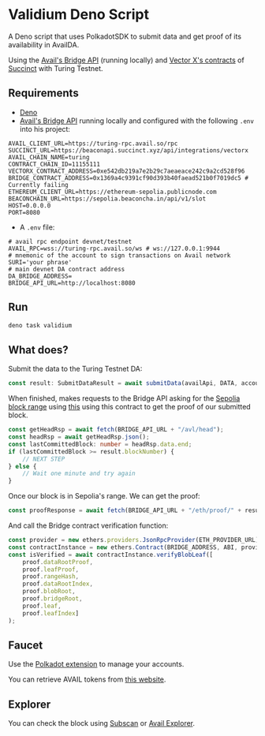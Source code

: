 # Validium Deno Script

A Deno script that uses PolkadotSDK to submit data and get proof of its availability in AvailDA.

Using the [Avail's Bridge API](https://github.com/availproject/bridge-api) (running locally) and [Vector X's contracts](https://github.com/succinctlabs/vectorx?tab=readme-ov-file) of [Succinct](https://blog.succinct.xyz/vector-x/) with Turing Testnet.

## Requirements

- [Deno](https://deno.com/)
- [Avail's Bridge API](https://github.com/availproject/bridge-api) running locally and configured with the following `.env` into his project:
```
AVAIL_CLIENT_URL=https://turing-rpc.avail.so/rpc
SUCCINCT_URL=https://beaconapi.succinct.xyz/api/integrations/vectorx
AVAIL_CHAIN_NAME=turing
CONTRACT_CHAIN_ID=11155111
VECTORX_CONTRACT_ADDRESS=0xe542db219a7e2b29c7aeaeace242c9a2cd528f96
BRIDGE_CONTRACT_ADDRESS=0x1369a4c9391cf90d393b40faead521b0f7019dc5 # Currently failing
ETHEREUM_CLIENT_URL=https://ethereum-sepolia.publicnode.com
BEACONCHAIN_URL=https://sepolia.beaconcha.in/api/v1/slot
HOST=0.0.0.0
PORT=8080
```
- A `.env` file:
```
# avail rpc endpoint devnet/testnet
AVAIL_RPC=wss://turing-rpc.avail.so/ws # ws://127.0.0.1:9944
# mnemonic of the account to sign transactions on Avail network
SURI='your phrase'
# main devnet DA contract address
DA_BRIDGE_ADDRESS=
BRIDGE_API_URL=http://localhost:8080
```

## Run

```sh
deno task validium
```

## What does?

Submit the data to the Turing Testnet DA:
```ts
const result: SubmitDataResult = await submitData(availApi, DATA, account);
```
When finished, makes requests to the Bridge API asking for the [Sepolia block range](https://beaconapi.succinct.xyz/api/integrations/vectorx/range?contractChainId=11155111&contractAddress=0xe542db219a7e2b29c7aeaeace242c9a2cd528f96) using [this](https://sepolia.etherscan.io/address/0xe542db219a7e2b29c7aeaeace242c9a2cd528f96) using this contract to get the proof of our submitted block.
```ts
const getHeadRsp = await fetch(BRIDGE_API_URL + "/avl/head");
const headRsp = await getHeadRsp.json();
const lastCommittedBlock: number = headRsp.data.end;
if (lastCommittedBlock >= result.blockNumber) {
    // NEXT STEP
} else {
    // Wait one minute and try again
}
```
Once our block is in Sepolia's range. We can get the proof:
```ts
const proofResponse = await fetch(BRIDGE_API_URL + "/eth/proof/" + result.status.asFinalized + "?index=" + result.txIndex);
```
And call the Bridge contract verification function:
```ts
const provider = new ethers.providers.JsonRpcProvider(ETH_PROVIDER_URL);
const contractInstance = new ethers.Contract(BRIDGE_ADDRESS, ABI, provider);
const isVerified = await contractInstance.verifyBlobLeaf([
    proof.dataRootProof,
    proof.leafProof,
    proof.rangeHash,
    proof.dataRootIndex,
    proof.blobRoot,
    proof.bridgeRoot,
    proof.leaf,
    proof.leafIndex]
);
```

## Faucet

Use the [Polkadot extension](https://polkadot.js.org/extension/) to manage your accounts.

You can retrieve AVAIL tokens from [this website](https://faucet.avail.tools/).


## Explorer

You can check the block using [Subscan](https://avail-turing.subscan.io/) or [Avail Explorer](https://explorer.avail.so).
